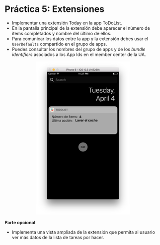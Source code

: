 # Práctica 5: Extensiones

- Implementar una extensión Today en la app ToDoList. 
- En la pantalla principal de la extensión debe aparecer el número de
  ítems completados y nombre del último de ellos.
- Para comunicar los datos entre la app y la extensión debes usar el
  `UserDefaults` compartido en el grupo de apps.
- Puedes consultar los nombres del grupo de apps y de los _bundle
  identifiers_ asociados a los App Ids en el member center de la UA.

<p style="text-align:center;">
<img src="imagenes/todolist-today.png" width="300px"/>
</p>

**Parte opcional**

- Implementa una vista ampliada de la extensión que permita al usuario
  ver más datos de la lista de tareas por hacer.

